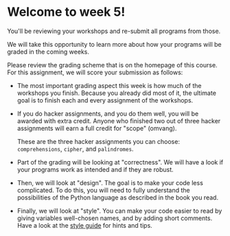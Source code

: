 # Welcome to week 5!

You'll be reviewing your workshops and re-submit all programs from those.

We will take this opportunity to learn more about how your programs will be graded in the coming weeks.

Please review the grading scheme that is on the homepage of this course. For this assignment, we will score your submission as follows:

- The most important grading aspect this week is how much of the workshops you finish. Because you already did most of it, the ultimate goal is to finish each and every assignment of the workshops.

- If you do hacker assignments, and you do them well, you will be awarded with extra credit. Anyone who finished two out of three hacker assignments will earn a full credit for "scope" (omvang).

    These are the three hacker assignments you can choose: `comprehensions`, `cipher`, and `palindromes`.

- Part of the grading will be looking at "correctness". We will have a look if your programs work as intended and if they are robust.

- Then, we will look at "design". The goal is to make your code less complicated. To do this, you will need to fully understand the possibilities of the Python language as described in the book you read.

- Finally, we will look at "style". You can make your code easier to read by giving variables well-chosen names, and by adding short comments. Have a look at the [style guide](/reference/style-guide) for hints and tips.


